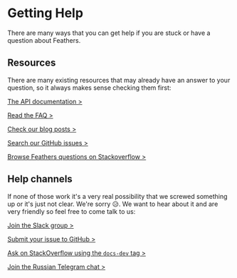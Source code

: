 # Getting Help

There are many ways that you can get help if you are stuck or have a question about Feathers.

## Resources

There are many existing resources that may already have an answer to your question, so it always makes sense checking them first:

[The API documentation >](../api/)

[Read the FAQ >](./faq.md)

[Check our blog posts >](https://blog.docs-dev.com/)

[Search our GitHub issues >](https://github.com/issues?utf8=%E2%9C%93&q=is%3Aopen+is%3Aissue+user%3Adocs-dev+)

[Browse Feathers questions on Stackoverflow >](http://stackoverflow.com/questions/tagged/docs-dev)

## Help channels

If none of those work it's a very real possibility that we screwed something up or it's just not clear. We're sorry :disappointed_relieved:. We want to hear about it and are very friendly so feel free to come talk to us:

[Join the Slack group >](http://slack.docs-dev.com/)

[Submit your issue to GitHub >](https://github.com/docs-dev/feathers/issues/new) 

[Ask on StackOverflow using the `docs-dev` tag >](http://stackoverflow.com)

[Join the Russian Telegram chat >](https://t.me/featherjs)
